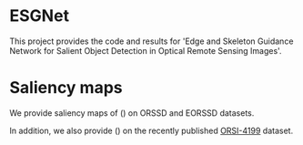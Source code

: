 # ESGNet
This project provides the code and results for 'Edge and Skeleton Guidance Network for Salient
Object Detection in Optical Remote Sensing Images'.
# Saliency maps
   We provide saliency maps of () on ORSSD and EORSSD datasets.
   
   In addition, we also provide () on the recently published [ORSI-4199](https://github.com/wchao1213/ORSI-SOD) dataset.
   
